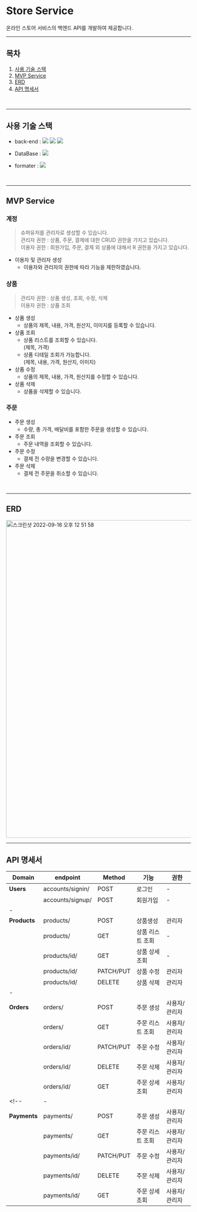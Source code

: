 # Store Service
온라인 스토어 서비스의 백엔드 API를 개발하여 제공합니다.

---

## 목차
1. [사용 기술 스택](##-사용-기술-스택)
2. [MVP Service](##-MVP-Service)
3. [ERD](##-ERD)
4. [API 명세서](##-API-명세서)

<br>

---

## 사용 기술 스택
- back-end : <img src="https://img.shields.io/badge/Python-3.10.0-3776AB?style=flat-square&logo=Python&logoColor=white"/> <img src="https://img.shields.io/badge/Django-092E20?style=flat-square&logo=Django&logoColor=white"/> <img src="https://img.shields.io/badge/Django REST framework-092E20?style=flat-square&logo=Django REST framework&logoColor=white"/> 

- DataBase : <img src="https://img.shields.io/badge/MySQL-003B57?style=flat-square&logo=MySQL&logoColor=white"/> 

- formater : <img src="https://img.shields.io/badge/Black-003B57?style=flat-square&logo=Black&logoColor=white"/> 

<br>

---

## MVP Service
### 계정
> 슈퍼유저를 관리자로 생성할 수 있습니다.<br>
관리자 권한 : 상품, 주문, 결제에 대한 CRUD 권한을 가지고 있습니다.<br>
이용자 권한 : 회원가입, 주문, 결제 외 상품에 대해서 R 권한을 가지고 있습니다.
- 이용자 및 관리자 생성
    - 이용자와 관리자의 권한에 따라 기능을 제한하였습니다.
### 상품
> 관리자 권한 : 상품 생성, 조회, 수정, 삭제 <br>
  이용자 권한 : 상품 조회
- 상품 생성
    - 상품의 제목, 내용, 가격, 원산지, 이미지를 등록할 수 있습니다.
- 상품 조회
    - 상품 리스트를 조회할 수 있습니다. <br>
    (제목, 가격)
    - 상품 디테일 조회가 가능합니다. <br>
    (제목, 내용, 가격, 원산지, 이미지)
- 상품 수정
    - 상품의 제목, 내용, 가격, 원산지를 수정할 수 있습니다.
- 상품 삭제
    - 상품을 삭제할 수 있습니다.

### 주문
- 주문 생성
    - 수량, 총 가격, 배달비를 포함한 주문을 생성할 수 있습니다.
- 주문 조회
    - 주문 내역을 조회할 수 있습니다.
- 주문 수정
    - 결제 전 수량을 변경할 수 있습니다.
- 주문 삭제
    - 결제 전 주문을 취소할 수 있습니다.

<br>

---

## ERD
<img width="864" alt="스크린샷 2022-09-16 오후 12 51 58" src="https://user-images.githubusercontent.com/93478318/190552992-b5c583b3-ea9f-4f9c-8182-519b333d4160.png">

<br>

---

## API 명세서
| Domain | endpoint | Method | 기능 | 권한 |
| --- | --- | --- | --- | --- |
| **Users** | accounts/signin/ | POST | 로그인 | - |
|  | accounts/signup/ | POST | 회원가입 | - |
| - |  |  |  |  |
| **Products** | products/ | POST | 상품생성 | 관리자 |
|  | products/ | GET | 상품 리스트 조회 | - |
|  | products/id/ | GET | 상품 상세 조회 | - |
|  | products/id/ | PATCH/PUT | 상품 수정 | 관리자 |
|  | products/id/ | DELETE | 상품 삭제 | 관리자 |
| - |  |  |  |  |
| **Orders** | orders/ | POST | 주문 생성 | 사용자/관리자 |
|  | orders/ | GET | 주문 리스트 조회 | 사용자/관리자 |
|  | orders/id/ | PATCH/PUT | 주문 수정 | 사용자/관리자 |
|  | orders/id/ | DELETE | 주문 삭제 | 사용자/관리자 |
|  | orders/id/ | GET | 주문 상세 조회 | 사용자/관리자 |
<!-- | - |  |  |  |  |
| **Payments** | payments/ | POST | 주문 생성 | 사용자/관리자 |
|  | payments/ | GET | 주문 리스트 조회 | 사용자/관리자 |
|  | payments/id/ | PATCH/PUT | 주문 수정 | 사용자/관리자 |
|  | payments/id/ | DELETE | 주문 삭제 | 사용자/관리자 |
|  | payments/id/ | GET | 주문 상세 조회 | 사용자/관리자 | -->

